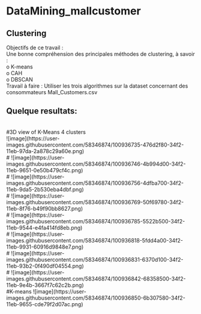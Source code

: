 <h1> DataMining_mallcustomer</h1>
<h2>Clustering</h2>

Objectifs de ce travail :</br>
Une bonne compréhension des principales méthodes de clustering, à savoir :</br>
o K-means</br>
o CAH</br>
o DBSCAN</br>
Travail à faire : Utiliser les trois algorithmes sur la dataset concernant des consommateurs
Mall_Customers.csv</br>

<h2>Quelque resultats:</h2></br>
#3D view of K-Means 4 clusters</br>
![image](https://user-images.githubusercontent.com/58346874/100936735-476d2f80-34f2-11eb-97da-2a878c29a60e.png)</br>
#
![image](https://user-images.githubusercontent.com/58346874/100936746-4b994d00-34f2-11eb-9651-0e50b479cf4c.png)</br>
#
![image](https://user-images.githubusercontent.com/58346874/100936756-4dfba700-34f2-11eb-9da5-2b530eba4dbf.png)</br>
#
![image](https://user-images.githubusercontent.com/58346874/100936769-50f69780-34f2-11eb-8f76-b49f90bb8627.png)</br>
#
![image](https://user-images.githubusercontent.com/58346874/100936785-5522b500-34f2-11eb-9544-e4fa414fd8eb.png)</br>
#
![image](https://user-images.githubusercontent.com/58346874/100936818-5fdd4a00-34f2-11eb-9931-60916d9848e7.png)</br>
#
![image](https://user-images.githubusercontent.com/58346874/100936831-6370d100-34f2-11eb-93b2-0f490df04554.png)</br>
#
![image](https://user-images.githubusercontent.com/58346874/100936842-68358500-34f2-11eb-9e4b-3667f7c62c2b.png)</br>
#K-means
![image](https://user-images.githubusercontent.com/58346874/100936850-6b307580-34f2-11eb-9655-cde79f2d07ac.png)

